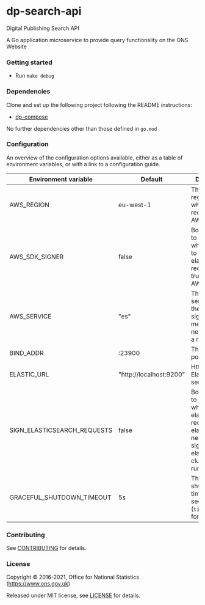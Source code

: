 dp-search-api
================
Digital Publishing Search API

A Go application microservice to provide query functionality on the ONS Website

### Getting started

* Run `make debug`

### Dependencies

Clone and set up the following project following the README instructions:
- [dp-compose](https://github.com/ONSdigital/dp-compose)

No further dependencies other than those defined in `go.mod`

### Configuration

An overview of the configuration options available, either as a table of
environment variables, or with a link to a configuration guide.

| Environment variable | Default | Description
| -------------------- | ------- | -----------
| AWS_REGION                  | eu-west-1               | The AWS region to use when signing requests with AWS SDK
| AWS_SDK_SIGNER              | false                   | Boolean flag to identify which library to use to sign elasticsearch requests, if true use the AWS SDK
| AWS_SERVICE                 | "es"                    | The aws service that the AWS SDK signing mechanism needs to sign a request
| BIND_ADDR                   | :23900                  | The host and port to bind to
| ELASTIC_URL	              | "http://localhost:9200" | Http url of the ElasticSearch server
| SIGN_ELASTICSEARCH_REQUESTS | false                   | Boolean flag to identify whether elasticsearch requests via elastic API need to be signed if elasticsearch cluster is running in aws
| GRACEFUL_SHUTDOWN_TIMEOUT   | 5s                      | The graceful shutdown timeout in seconds (`time.Duration` format)

### Contributing

See [CONTRIBUTING](CONTRIBUTING.md) for details.

### License

Copyright © 2016-2021, Office for National Statistics (https://www.ons.gov.uk)

Released under MIT license, see [LICENSE](LICENSE.md) for details.
